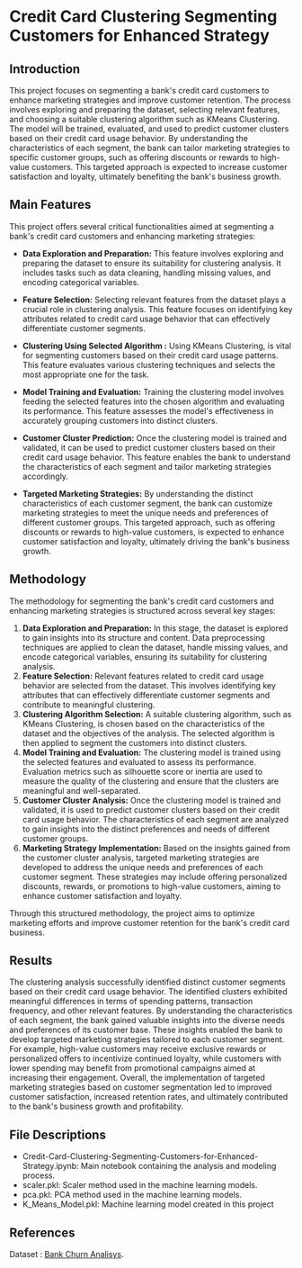 # Credit Card Clustering Segmenting Customers for Enhanced Strategy 
## Introduction
This project focuses on segmenting a bank's credit card customers to enhance marketing strategies and improve customer retention. The process involves exploring and preparing the dataset, selecting relevant features, and choosing a suitable clustering algorithm such as KMeans Clustering. The model will be trained, evaluated, and used to predict customer clusters based on their credit card usage behavior. By understanding the characteristics of each segment, the bank can tailor marketing strategies to specific customer groups, such as offering discounts or rewards to high-value customers. This targeted approach is expected to increase customer satisfaction and loyalty, ultimately benefiting the bank's business growth.

## Main Features

This project offers several critical functionalities aimed at segmenting a bank's credit card customers and enhancing marketing strategies:

- **Data Exploration and Preparation:** This feature involves exploring and preparing the dataset to ensure its suitability for clustering analysis. It includes tasks such as data cleaning, handling missing values, and encoding categorical variables.

- **Feature Selection:** Selecting relevant features from the dataset plays a crucial role in clustering analysis. This feature focuses on identifying key attributes related to credit card usage behavior that can effectively differentiate customer segments.

- **Clustering Using Selected Algorithm :** Using KMeans Clustering, is vital for segmenting customers based on their credit card usage patterns. This feature evaluates various clustering techniques and selects the most appropriate one for the task.

- **Model Training and Evaluation:** Training the clustering model involves feeding the selected features into the chosen algorithm and evaluating its performance. This feature assesses the model's effectiveness in accurately grouping customers into distinct clusters.

- **Customer Cluster Prediction:** Once the clustering model is trained and validated, it can be used to predict customer clusters based on their credit card usage behavior. This feature enables the bank to understand the characteristics of each segment and tailor marketing strategies accordingly.

- **Targeted Marketing Strategies:** By understanding the distinct characteristics of each customer segment, the bank can customize marketing strategies to meet the unique needs and preferences of different customer groups. This targeted approach, such as offering discounts or rewards to high-value customers, is expected to enhance customer satisfaction and loyalty, ultimately driving the bank's business growth.


## Methodology

The methodology for segmenting the bank's credit card customers and enhancing marketing strategies is structured across several key stages:

1. **Data Exploration and Preparation:** In this stage, the dataset is explored to gain insights into its structure and content. Data preprocessing techniques are applied to clean the dataset, handle missing values, and encode categorical variables, ensuring its suitability for clustering analysis.
2. **Feature Selection:** Relevant features related to credit card usage behavior are selected from the dataset. This involves identifying key attributes that can effectively differentiate customer segments and contribute to meaningful clustering.
3. **Clustering Algorithm Selection:** A suitable clustering algorithm, such as KMeans Clustering, is chosen based on the characteristics of the dataset and the objectives of the analysis. The selected algorithm is then applied to segment the customers into distinct clusters.
4. **Model Training and Evaluation:** The clustering model is trained using the selected features and evaluated to assess its performance. Evaluation metrics such as silhouette score or inertia are used to measure the quality of the clustering and ensure that the clusters are meaningful and well-separated.
5. **Customer Cluster Analysis:** Once the clustering model is trained and validated, it is used to predict customer clusters based on their credit card usage behavior. The characteristics of each segment are analyzed to gain insights into the distinct preferences and needs of different customer groups.
6. **Marketing Strategy Implementation:** Based on the insights gained from the customer cluster analysis, targeted marketing strategies are developed to address the unique needs and preferences of each customer segment. These strategies may include offering personalized discounts, rewards, or promotions to high-value customers, aiming to enhance customer satisfaction and loyalty.

Through this structured methodology, the project aims to optimize marketing efforts and improve customer retention for the bank's credit card business.

## Results

The clustering analysis successfully identified distinct customer segments based on their credit card usage behavior. The identified clusters exhibited meaningful differences in terms of spending patterns, transaction frequency, and other relevant features. By understanding the characteristics of each segment, the bank gained valuable insights into the diverse needs and preferences of its customer base.
These insights enabled the bank to develop targeted marketing strategies tailored to each customer segment. For example, high-value customers may receive exclusive rewards or personalized offers to incentivize continued loyalty, while customers with lower spending may benefit from promotional campaigns aimed at increasing their engagement.
Overall, the implementation of targeted marketing strategies based on customer segmentation led to improved customer satisfaction, increased retention rates, and ultimately contributed to the bank's business growth and profitability.


## File Descriptions

- Credit-Card-Clustering-Segmenting-Customers-for-Enhanced-Strategy.ipynb: Main notebook containing the analysis and modeling process.  
- scaler.pkl: Scaler method used in the machine learning models.
- pca.pkl: PCA method used in the machine learning models.
- K_Means_Model.pkl: Machine learning model created in this project

## References

Dataset     : <a href="https://www.kaggle.com/datasets/arjunbhasin2013/ccdata">Bank Churn Analisys</a>.   

